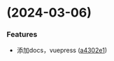 # [](https://github.com/ghfengye/encode-lint/compare/v0.0.2...v) (2024-03-06)


### Features

* 添加docs，vuepress ([a4302e1](https://github.com/ghfengye/encode-lint/commit/a4302e1c98fd03820f4af77dab216970999d5594))



